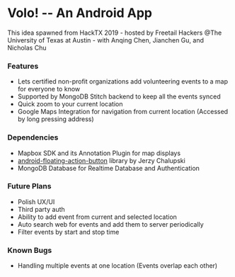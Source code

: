# Volo! -- An Android App
This idea spawned from HackTX 2019 - hosted by Freetail Hackers @The University of Texas at Austin - with Anqing Chen, Jianchen Gu, and Nicholas Chu

### Features
- Lets certified non-profit organizations add volunteering events to a map for everyone to know
- Supported by MongoDB Stitch backend to keep all the events synced
- Quick zoom to your current location
- Google Maps Integration for navigation from current location (Accessed by long pressing address)

### Dependencies
- Mapbox SDK and its Annotation Plugin for map displays
- [android-floating-action-button](https://github.com/Clans/FloatingActionButton "android-floating-action-button") library by Jerzy Chalupski
- MongoDB Database for Realtime Database and Authentication

### Future Plans
- Polish UX/UI
- Third party auth
- Ability to add event from current and selected location
- Auto search web for events and add them to server periodically
- Filter events by start and stop time

### Known Bugs
- Handling multiple events at one location (Events overlap each other)

